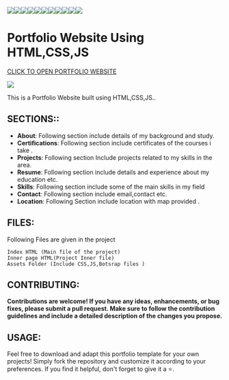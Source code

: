 <img src="https://img.shields.io/badge/HTML-gold"><img src="https://img.shields.io/badge/Build_With-Bootstrap-purple"><img src="https://img.shields.io/badge/Javascript-teal"><img src="https://img.shields.io/badge/Portfolio-beige"><img src="https://img.shields.io/badge/VsCode-pink"><img src="https://img.shields.io/badge/PHP-yellow"><img src="https://img.shields.io/badge/Static -silver"><img src="https://img.shields.io/badge/Web-blue"><img src="https://img.shields.io/badge/CSS-brown"><img src="https://img.shields.io/badge/Build_With-Hosting-green"><img src="https://img.shields.io/badge/Build_With-Github-orange">

# Portfolio Website Using HTML,CSS,JS
<a href="https://muhammadsaad-ml.github.io">CLICK TO OPEN PORTFOLIO WEBSITE</a>



<img src="https://i.imgur.com/Zos7JNb.png">



This is a Portfolio Website built using HTML,CSS,JS..


## SECTIONS::

- **About**: Following section include details of my background and study.
- **Certifications**: Following section include certificates of the courses i take .
- **Projects**: Following section Include projects related to my skills in the area.
- **Resume**: Following section include details and experience about my education etc.
- **Skills**: Following section include some of the main skills in my field
- **Contact**: Following section include email,contact etc.
- **Location**: Following Section include location with map provided .

## FILES:

Following Files are given in the project
```
Index HTML (Main file of the project)
Inner page HTML(Project Inner file)
Assets Folder (Include CSS,JS,Botsrap files )
```

## CONTRIBUTING:

**Contributions are welcome! If you have any ideas, enhancements, or bug fixes, please submit a pull request. Make sure to follow the contribution guidelines and include a detailed description of the changes you propose.**

## USAGE:

Feel free to download and adapt this portfolio template for your own projects! Simply fork the repository and customize it according to your preferences. If you find it helpful, don't forget to give it a ⭐️.